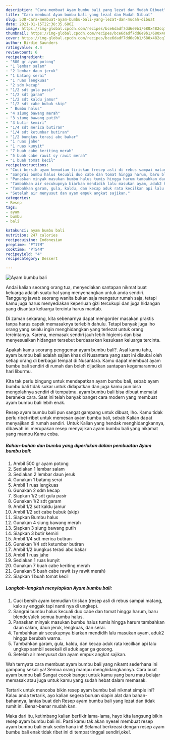 ```yaml
---
description: "Cara membuat Ayam bumbu bali yang lezat dan Mudah Dibuat"
title: "Cara membuat Ayam bumbu bali yang lezat dan Mudah Dibuat"
slug: 538-cara-membuat-ayam-bumbu-bali-yang-lezat-dan-mudah-dibuat
date: 2021-01-15T22:38:35.686Z
image: https://img-global.cpcdn.com/recipes/bce6dadf7dd6e9b1/680x482cq70/ayam-bumbu-bali-foto-resep-utama.jpg
thumbnail: https://img-global.cpcdn.com/recipes/bce6dadf7dd6e9b1/680x482cq70/ayam-bumbu-bali-foto-resep-utama.jpg
cover: https://img-global.cpcdn.com/recipes/bce6dadf7dd6e9b1/680x482cq70/ayam-bumbu-bali-foto-resep-utama.jpg
author: Birdie Saunders
ratingvalue: 4.4
reviewcount: 6
recipeingredient:
- "500 gr ayam potong"
- "1 lembar salam"
- "2 lembar daun jeruk"
- "1 batang serai"
- "1 ruas lengkuas"
- "2 sdm kecap"
- "1/2 sdt gula pasir"
- "1/2 sdt garam"
- "1/2 sdt kaldu jamur"
- "1/2 sdt cabe bubuk skip"
- " Bumbu halus"
- "4 siung bawang merah"
- "3 siung bawang putih"
- "3 butir kemiri"
- "1/4 sdt merica butiran"
- "1/4 sdt ketumbar butiran"
- "1/2 bungkus terasi abc bakar"
- "1 ruas jahe"
- "1 ruas kunyit"
- "7 buah cabe keriting merah"
- "5 buah cabe rawit sy rawit merah"
- "1 buah tomat kecil"
recipeinstructions:
- "Cuci bersih ayam kemudian tiriskan (resep asli di rebus sampai matang, kalo sy enggak tapi nanti nya di ungkep)."
- "Sangrai bumbu halus kecuali duo cabe dan tomat hingga harum, baru blender/ulek semua bumbu halus."
- "Panaskan minyak masukan bumbu halus tumis hingga harum tambahkan daun salam, daun jeruk, lengkuas, dan serai."
- "Tambahkan air secukupnya biarkan mendidih lalu masukan ayam, aduk2 hingga berubah warna."
- "Tambahkan garam, gula, kaldu, dan kecap aduk rata kecilkan api lalu ungkep sambil sesekali di aduk agar ga gosong."
- "Setelah air menyusut dan ayam empuk angkat sajikan."
categories:
- Resep
tags:
- ayam
- bumbu
- bali

katakunci: ayam bumbu bali 
nutrition: 247 calories
recipecuisine: Indonesian
preptime: "PT17M"
cooktime: "PT54M"
recipeyield: "4"
recipecategory: Dessert

---
```



![Ayam bumbu bali](https://img-global.cpcdn.com/recipes/bce6dadf7dd6e9b1/680x482cq70/ayam-bumbu-bali-foto-resep-utama.jpg)

Andai kalian seorang orang tua, menyediakan santapan nikmat buat keluarga adalah suatu hal yang menyenangkan untuk anda sendiri. Tanggung jawab seorang  wanita bukan saja mengatur rumah saja, tetapi kamu juga harus menyediakan keperluan gizi tercukupi dan juga hidangan yang disantap keluarga tercinta harus mantab.

Di zaman  sekarang, kita sebenarnya dapat mengorder masakan praktis tanpa harus capek memasaknya terlebih dahulu. Tetapi banyak juga lho orang yang selalu ingin menghidangkan yang terlezat untuk orang tercintanya. Karena, memasak sendiri jauh lebih higienis dan bisa menyesuaikan hidangan tersebut berdasarkan kesukaan keluarga tercinta. 



Apakah kamu seorang penggemar ayam bumbu bali?. Asal kamu tahu, ayam bumbu bali adalah sajian khas di Nusantara yang saat ini disukai oleh setiap orang di berbagai tempat di Nusantara. Kamu dapat membuat ayam bumbu bali sendiri di rumah dan boleh dijadikan santapan kegemaranmu di hari liburmu.

Kita tak perlu bingung untuk mendapatkan ayam bumbu bali, sebab ayam bumbu bali tidak sukar untuk didapatkan dan juga kamu pun bisa mengolahnya sendiri di tempatmu. ayam bumbu bali bisa dibuat memalui beraneka cara. Saat ini telah banyak banget cara modern yang membuat ayam bumbu bali lebih enak.

Resep ayam bumbu bali pun sangat gampang untuk dibuat, lho. Kamu tidak perlu ribet-ribet untuk memesan ayam bumbu bali, sebab Kalian dapat menyajikan di rumah sendiri. Untuk Kalian yang hendak menghidangkannya, dibawah ini merupakan resep menyajikan ayam bumbu bali yang nikamat yang mampu Kamu coba.

<!--inarticleads1-->

##### Bahan-bahan dan bumbu yang diperlukan dalam pembuatan Ayam bumbu bali:

1. Ambil 500 gr ayam potong
1. Sediakan 1 lembar salam
1. Sediakan 2 lembar daun jeruk
1. Gunakan 1 batang serai
1. Ambil 1 ruas lengkuas
1. Gunakan 2 sdm kecap
1. Siapkan 1/2 sdt gula pasir
1. Gunakan 1/2 sdt garam
1. Ambil 1/2 sdt kaldu jamur
1. Ambil 1/2 sdt cabe bubuk (skip)
1. Siapkan  Bumbu halus
1. Gunakan 4 siung bawang merah
1. Siapkan 3 siung bawang putih
1. Siapkan 3 butir kemiri
1. Ambil 1/4 sdt merica butiran
1. Gunakan 1/4 sdt ketumbar butiran
1. Ambil 1/2 bungkus terasi abc bakar
1. Ambil 1 ruas jahe
1. Sediakan 1 ruas kunyit
1. Gunakan 7 buah cabe keriting merah
1. Gunakan 5 buah cabe rawit (sy rawit merah)
1. Siapkan 1 buah tomat kecil




<!--inarticleads2-->

##### Langkah-langkah menyiapkan Ayam bumbu bali:

1. Cuci bersih ayam kemudian tiriskan (resep asli di rebus sampai matang, kalo sy enggak tapi nanti nya di ungkep).
1. Sangrai bumbu halus kecuali duo cabe dan tomat hingga harum, baru blender/ulek semua bumbu halus.
1. Panaskan minyak masukan bumbu halus tumis hingga harum tambahkan daun salam, daun jeruk, lengkuas, dan serai.
1. Tambahkan air secukupnya biarkan mendidih lalu masukan ayam, aduk2 hingga berubah warna.
1. Tambahkan garam, gula, kaldu, dan kecap aduk rata kecilkan api lalu ungkep sambil sesekali di aduk agar ga gosong.
1. Setelah air menyusut dan ayam empuk angkat sajikan.




Wah ternyata cara membuat ayam bumbu bali yang nikamt sederhana ini gampang sekali ya! Semua orang mampu menghidangkannya. Cara buat ayam bumbu bali Sangat cocok banget untuk kamu yang baru mau belajar memasak atau juga untuk kamu yang sudah hebat dalam memasak.

Tertarik untuk mencoba bikin resep ayam bumbu bali nikmat simple ini? Kalau anda tertarik, ayo kalian segera buruan siapin alat dan bahan-bahannya, lantas buat deh Resep ayam bumbu bali yang lezat dan tidak rumit ini. Benar-benar mudah kan. 

Maka dari itu, ketimbang kalian berfikir lama-lama, hayo kita langsung bikin resep ayam bumbu bali ini. Pasti kamu tak akan nyesel membuat resep ayam bumbu bali enak sederhana ini! Selamat berkreasi dengan resep ayam bumbu bali enak tidak ribet ini di tempat tinggal sendiri,oke!.

